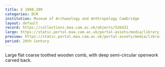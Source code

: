 ```yaml
---
title: E 1908.209
categories: DCR
institution: Museum of Archaeology and Anthropology Cambridge
layout: default
record: https://collections.maa.cam.ac.uk/objects/526431
large: https://static.portal.maa.cam.ac.uk/portal-assets/media/library_images/web/664208_E_1908.209_001.png
preview: https://static.portal.maa.cam.ac.uk/portal-assets/media/library_images/thumbnail/664208_E_1908.209_001.png
period: 20th Century
---
```

Large flat coarse toothed wooden comb, with deep semi-circular openwork carved back.
